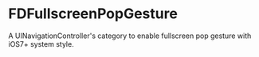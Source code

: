 # FDFullscreenPopGesture
A UINavigationController's category to enable fullscreen pop gesture with iOS7+ system style.

